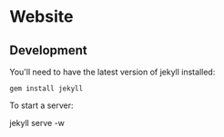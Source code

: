 # Website

## Development

You'll need to have the latest version of jekyll installed:

    gem install jekyll

To start a server:

   jekyll serve -w

